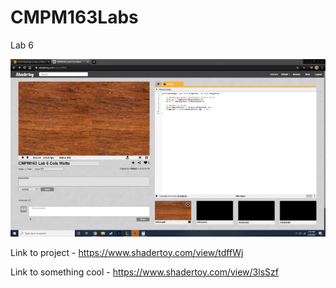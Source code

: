 # CMPM163Labs

Lab 6

![](images/lab6.png)

Link to project - https://www.shadertoy.com/view/tdffWj

Link to something cool - https://www.shadertoy.com/view/3lsSzf
